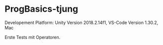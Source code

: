 # ProgBasics-tjung
Developement Platform: Unity Version 2018.2.14f1, VS-Code Version 1.30.2, Mac

Erste Tests mit Operatoren.
